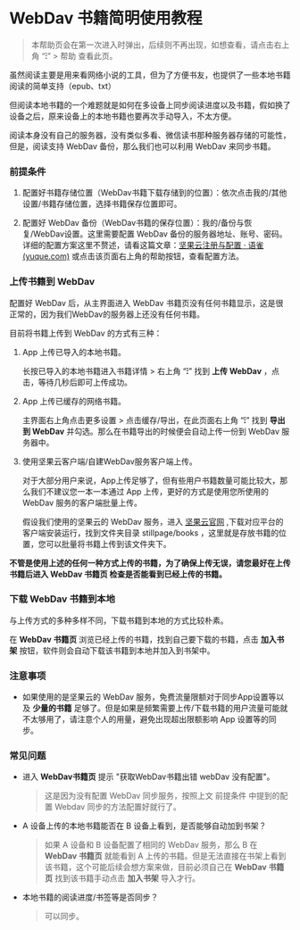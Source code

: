 # WebDav 书籍简明使用教程

> 本帮助页会在第一次进入时弹出，后续则不再出现，如想查看，请点击右上角 “**⁝**” > 帮助 查看此页。

虽然阅读主要是用来看网络小说的工具，但为了方便书友，也提供了一些本地书籍阅读的简单支持（epub、txt）

但阅读本地书籍的一个难题就是如何在多设备上同步阅读进度以及书籍，假如换了设备之后，原来设备上的本地书籍也要再次手动导入，不太方便。

阅读本身没有自己的服务器，没有类似多看、微信读书那种服务器存储的可能性，但是，阅读支持 WebDav 备份，那么我们也可以利用 WebDav 来同步书籍。

### 前提条件
1. 配置好书籍存储位置（WebDav书籍下载存储到的位置）：依次点击我的/其他设置/书籍存储位置，选择书籍保存位置即可。

2. 配置好 WebDav 备份（WebDav书籍的保存位置）：我的/备份与恢复/WebDav设置。这里需要配置 WebDav 备份的服务器地址、账号、密码。详细的配置方案这里不赘述，请看这篇文章：[坚果云注册与配置 · 语雀 (yuque.com)](https://www.yuque.com/stillpage/wiki/fkx510) 或点击该页面右上角的帮助按钮，查看配置方法。

### 上传书籍到 WebDav

配置好 WebDav 后，从主界面进入 WebDav 书籍页没有任何书籍显示，这是很正常的，因为我们WebDav的服务器上还没有任何书籍。

目前将书籍上传到 WebDav 的方式有三种：

1. App 上传已导入的本地书籍。

   长按已导入的本地书籍进入书籍详情 > 右上角 “**⁝**” 找到 **上传 WebDav** ，点击，等待几秒后即可上传成功。

2. App 上传已缓存的网络书籍。

   主界面右上角点击更多设置 > 点击缓存/导出，在此页面右上角 “**⁝**” 找到 **导出到 WebDav** 并勾选。那么在书籍导出的时候便会自动上传一份到 WebDav 服务器中。

3. 使用坚果云客户端/自建WebDav服务客户端上传。

   对于大部分用户来说，App上传足够了，但有些用户书籍数量可能比较大，那么我们不建议您一本一本通过 App 上传，更好的方式是使用您所使用的 WebDav 服务的客户端批量上传。

   假设我们使用的坚果云的 WebDav 服务，进入 [坚果云官网](https://www.jianguoyun.com/d/home#/) ,下载对应平台的客户端安装运行，找到文件夹目录 stillpage/books ，这里就是存放书籍的位置，您可以批量将书籍上传到该文件夹下。

**不管是使用上述的任何一种方式上传的书籍，为了确保上传无误，请您最好在上传书籍后进入 WebDav 书籍页 检查是否能看到已经上传的书籍。**

### 下载 WebDav 书籍到本地

与上传方式的多种多样不同，下载书籍到本地的方式比较朴素。

在 **WebDav 书籍页** 浏览已经上传的书籍，找到自己要下载的书籍，点击 **加入书架** 按钮，软件则会自动下载该书籍到本地并加入到书架中。

### 注意事项

- 如果使用的是坚果云的 WebDav 服务，免费流量限额对于同步App设置等以及 **少量的书籍** 足够了。但是如果是频繁需要上传/下载书籍的用户流量可能就不太够用了，请注意个人的用量，避免出现超出限额影响 App 设置等的同步。

### 常见问题

- 进入 **WebDav书籍页** 提示 "获取WebDav书籍出错 webDav 没有配置"。

  > 这是因为没有配置 WebDav 同步服务，按照上文 前提条件 中提到的配置 Webdav 同步的方法配置好就行了。

- A 设备上传的本地书籍能否在 B 设备上看到，是否能够自动加到书架？

  > 如果 A 设备和 B 设备配置了相同的 WebDav 服务，那么 B 在 **WebDav 书籍页** 就能看到 A 上传的书籍。但是无法直接在书架上看到该书籍，这个可能后续会想方案来做，目前必须自己在 **WebDav 书籍页** 找到该书籍手动点击 **加入书架** 导入才行。

- 本地书籍的阅读进度/书签等是否同步？

  > 可以同步。